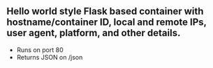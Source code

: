 ## Hello world style Flask based container with hostname/container ID, local and remote IPs, user agent, platform, and other details.

* Runs on port 80
* Returns JSON on /json
